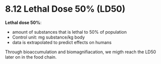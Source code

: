 # 8.12 Lethal Dose 50% \(LD50\)

**Lethal dose 50%**:

* amount of substances that is lethal to 50% of population
* Control unit: mg substance/kg body
* data is extrapolated to predict effects on humans

Through bioaccumulation and biomagnifiacation, we migth reach the LD50 later on in the food chain.

